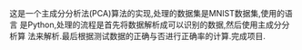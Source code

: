 这是一个主成分分析法(PCA)算法的实现,处理的数据集是MNIST数据集,使用的语言
是Python,处理的流程是首先将数据解析成可以识别的数据,然后使用主成分分析算
法来解析.最后根据测试数据的正确与否进行正确率的计算.完成项目.